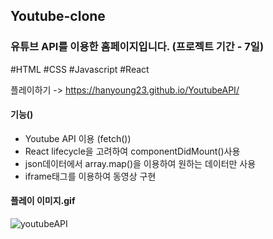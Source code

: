 ## Youtube-clone

### 유튜브 API를 이용한 홈페이지입니다. (프로젝트 기간 - 7일)
#HTML #CSS #Javascript #React

플레이하기 -> https://hanyoung23.github.io/YoutubeAPI/

#### 기능()
- Youtube API 이용 (fetch())
- React lifecycle을 고려하여 componentDidMount()사용
- json데이터에서 array.map()을 이용하여 원하는 데이터만 사용
- iframe태그를 이용하여 동영상 구현

#### 플레이 이미지.gif
![youtubeAPI](https://user-images.githubusercontent.com/67942048/98507983-004c9f80-22a2-11eb-8353-6bcae94e91a3.png)
